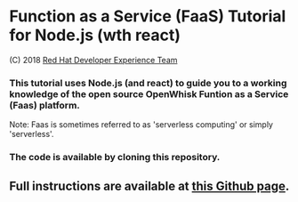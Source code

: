 # Function as a Service (FaaS) Tutorial for Node.js (wth react)

(C) 2018 [Red Hat Developer Experience Team](https://developers.redhat.com)

### This tutorial uses Node.js (and react) to guide you to a working knowledge of the open source OpenWhisk Funtion as a Service (Faas) platform.

Note: Faas is sometimes referred to as 'serverless computing' or simply 'serverless'.

### The code is available by cloning this repository.

## Full instructions are available at [this Github page](https://redhat-developer-demos.github.io/faas-tutorial-nodejs/).
